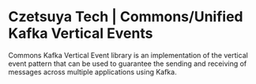 # Czetsuya Tech | Commons/Unified Kafka Vertical Events

Commons Kafka Vertical Event library is an implementation of the vertical event pattern that can be
used to guarantee the sending and receiving of messages across multiple applications using Kafka.
